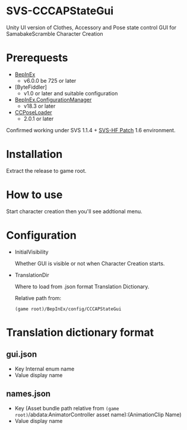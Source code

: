 # SVS-CCCAPStateGui

Unity UI version of Clothes, Accessory and Pose state control GUI for SamabakeScramble Character Creation

# Prerequests

 * [BepInEx](https://github.com/BepInEx/BepInEx)
   * v6.0.0 be 725 or later
 * [ByteFiddler]
   * v1.0 or later and suitable configuration
 * [BepInEx.ConfigurationManager](https://github.com/BepInEx/BepInEx.ConfigurationManager)
   * v18.3 or later
 * [CCPoseLoader](https://github.com/MaybeSamigroup/SVS-Fishbone)
   * 2.0.1 or later

Confirmed working under SVS 1.1.4 + [SVS-HF Patch](https://github.com/ManlyMarco/SVS-HF_Patch) 1.6 environment.

# Installation

Extract the release to game root.

# How to use

Start character creation then you'll see addtional menu.

# Configuration

 * InitialVisibility

   Whether GUI is visible or not when Character Creation starts.

 * TranslationDir

   Where to load from .json format Translation Dictionary.

   Relative path from:

   ``(game root)/BepInEx/config/CCCAPStateGui``

# Translation dictionary format

## gui.json

 * Key
   Internal enum name
 * Value
   display name

## names.json

 * Key
   (Asset bundle path relative from ```(game root)```/abdata:AnimatorController asset name):(AnimationClip Name)
 * Value
   display name
